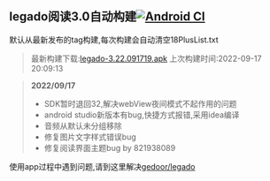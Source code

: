 ## legado阅读3.0自动构建[![Android CI](https://github.com/liufuyou/gedoor-Build/workflows/Android%20CI/badge.svg)](https://github.com/liufuyou/gedoor-Build/actions)

默认从最新发布的tag构建,每次构建会自动清空18PlusList.txt

> 最新构建下载:[legado-3.22.091719.apk](https://github.com/liufuyou/gedoor-Build/releases/download/legado-3.22.091719/legado-3.22.091719.apk) 上次构建时间:2022-09-17 20:09:13
<!--start-->
> **2022/09/17**
> 
> * SDK暂时退回32,解决webView夜间模式不起作用的问题
> * android studio新版本有bug,快捷方式报错,采用idea编译
> * 音频从默认未分组移除
> * 修复图片文字样式错误bug
> * 修复阅读界面主题bug by 821938089
<!--end-->
  
使用app过程中遇到问题,请到这里解决[gedoor/legado](https://github.com/gedoor/legado/issues)

